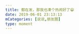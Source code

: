 ```yaml
---
title: 都在发，那我也凑个热闹好了😁
date: 2019-06-01 23:13:13
mCategories: [说说,朋友圈]
type: moment
---
```


<div id="pics-20190601231313"></div>

<script>
var data = [
    {"link": "2019-06-01_000000.png", "type": "shuoshuo"},
    {"link": "2019-06-01_000001.png", "type": "shuoshuo"},
    {"link": "2019-06-01_000002.jpeg", "type": "shuoshuo"},
    {"link": "2019-06-01_000003.jpeg", "type": "shuoshuo"}
];
picsRender(data, "pics-20190601231313");
</script>
